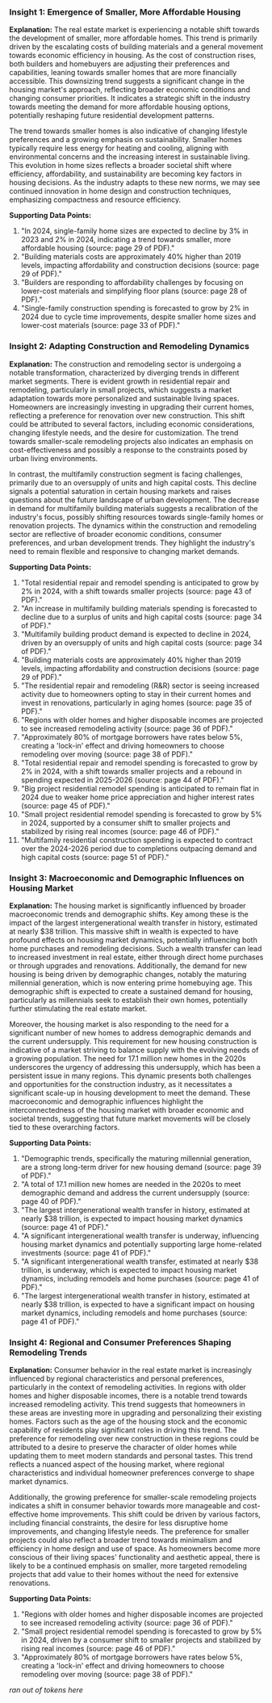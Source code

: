 ### Insight 1: Emergence of Smaller, More Affordable Housing

**Explanation:**
The real estate market is experiencing a notable shift towards the development of smaller, more affordable homes. This trend is primarily driven by the escalating costs of building materials and a general movement towards economic efficiency in housing. As the cost of construction rises, both builders and homebuyers are adjusting their preferences and capabilities, leaning towards smaller homes that are more financially accessible. This downsizing trend suggests a significant change in the housing market's approach, reflecting broader economic conditions and changing consumer priorities. It indicates a strategic shift in the industry towards meeting the demand for more affordable housing options, potentially reshaping future residential development patterns.

The trend towards smaller homes is also indicative of changing lifestyle preferences and a growing emphasis on sustainability. Smaller homes typically require less energy for heating and cooling, aligning with environmental concerns and the increasing interest in sustainable living. This evolution in home sizes reflects a broader societal shift where efficiency, affordability, and sustainability are becoming key factors in housing decisions. As the industry adapts to these new norms, we may see continued innovation in home design and construction techniques, emphasizing compactness and resource efficiency.

**Supporting Data Points:**
1. "In 2024, single-family home sizes are expected to decline by 3% in 2023 and 2% in 2024, indicating a trend towards smaller, more affordable housing (source: page 29 of PDF)."
2. "Building materials costs are approximately 40% higher than 2019 levels, impacting affordability and construction decisions (source: page 29 of PDF)."
3. "Builders are responding to affordability challenges by focusing on lower-cost materials and simplifying floor plans (source: page 28 of PDF)."
4. "Single-family construction spending is forecasted to grow by 2% in 2024 due to cycle time improvements, despite smaller home sizes and lower-cost materials (source: page 33 of PDF)."



### Insight 2: Adapting Construction and Remodeling Dynamics

**Explanation:**
The construction and remodeling sector is undergoing a notable transformation, characterized by diverging trends in different market segments. There is evident growth in residential repair and remodeling, particularly in small projects, which suggests a market adaptation towards more personalized and sustainable living spaces. Homeowners are increasingly investing in upgrading their current homes, reflecting a preference for renovation over new construction. This shift could be attributed to several factors, including economic considerations, changing lifestyle needs, and the desire for customization. The trend towards smaller-scale remodeling projects also indicates an emphasis on cost-effectiveness and possibly a response to the constraints posed by urban living environments.

In contrast, the multifamily construction segment is facing challenges, primarily due to an oversupply of units and high capital costs. This decline signals a potential saturation in certain housing markets and raises questions about the future landscape of urban development. The decrease in demand for multifamily building materials suggests a recalibration of the industry's focus, possibly shifting resources towards single-family homes or renovation projects. The dynamics within the construction and remodeling sector are reflective of broader economic conditions, consumer preferences, and urban development trends. They highlight the industry's need to remain flexible and responsive to changing market demands.

**Supporting Data Points:**
1. "Total residential repair and remodel spending is anticipated to grow by 2% in 2024, with a shift towards smaller projects (source: page 43 of PDF)."
2. "An increase in multifamily building materials spending is forecasted to decline due to a surplus of units and high capital costs (source: page 34 of PDF)."
3. "Multifamily building product demand is expected to decline in 2024, driven by an oversupply of units and high capital costs (source: page 34 of PDF)."
4. "Building materials costs are approximately 40% higher than 2019 levels, impacting affordability and construction decisions (source: page 29 of PDF)."
5. "The residential repair and remodeling (R&R) sector is seeing increased activity due to homeowners opting to stay in their current homes and invest in renovations, particularly in aging homes (source: page 35 of PDF)."
6. "Regions with older homes and higher disposable incomes are projected to see increased remodeling activity (source: page 36 of PDF)."
7. "Approximately 80% of mortgage borrowers have rates below 5%, creating a 'lock-in' effect and driving homeowners to choose remodeling over moving (source: page 38 of PDF)."
8. "Total residential repair and remodel spending is forecasted to grow by 2% in 2024, with a shift towards smaller projects and a rebound in spending expected in 2025-2026 (source: page 44 of PDF)."
9. "Big project residential remodel spending is anticipated to remain flat in 2024 due to weaker home price appreciation and higher interest rates (source: page 45 of PDF)."
10. "Small project residential remodel spending is forecasted to grow by 5% in 2024, supported by a consumer shift to smaller projects and stabilized by rising real incomes (source: page 46 of PDF)."
11. "Multifamily residential construction spending is expected to contract over the 2024-2026 period due to completions outpacing demand and high capital costs (source: page 51 of PDF)."


### Insight 3: Macroeconomic and Demographic Influences on Housing Market

**Explanation:**
The housing market is significantly influenced by broader macroeconomic trends and demographic shifts. Key among these is the impact of the largest intergenerational wealth transfer in history, estimated at nearly $38 trillion. This massive shift in wealth is expected to have profound effects on housing market dynamics, potentially influencing both home purchases and remodeling decisions. Such a wealth transfer can lead to increased investment in real estate, either through direct home purchases or through upgrades and renovations. Additionally, the demand for new housing is being driven by demographic changes, notably the maturing millennial generation, which is now entering prime homebuying age. This demographic shift is expected to create a sustained demand for housing, particularly as millennials seek to establish their own homes, potentially further stimulating the real estate market.

Moreover, the housing market is also responding to the need for a significant number of new homes to address demographic demands and the current undersupply. This requirement for new housing construction is indicative of a market striving to balance supply with the evolving needs of a growing population. The need for 17.1 million new homes in the 2020s underscores the urgency of addressing this undersupply, which has been a persistent issue in many regions. This dynamic presents both challenges and opportunities for the construction industry, as it necessitates a significant scale-up in housing development to meet the demand. These macroeconomic and demographic influences highlight the interconnectedness of the housing market with broader economic and societal trends, suggesting that future market movements will be closely tied to these overarching factors.

**Supporting Data Points:**
1. "Demographic trends, specifically the maturing millennial generation, are a strong long-term driver for new housing demand (source: page 39 of PDF)."
2. "A total of 17.1 million new homes are needed in the 2020s to meet demographic demand and address the current undersupply (source: page 40 of PDF)."
3. "The largest intergenerational wealth transfer in history, estimated at nearly $38 trillion, is expected to impact housing market dynamics (source: page 41 of PDF)."
4. "A significant intergenerational wealth transfer is underway, influencing housing market dynamics and potentially supporting large home-related investments (source: page 41 of PDF)."
5. "A significant intergenerational wealth transfer, estimated at nearly $38 trillion, is underway, which is expected to impact housing market dynamics, including remodels and home purchases (source: page 41 of PDF)."
6. "The largest intergenerational wealth transfer in history, estimated at nearly $38 trillion, is expected to have a significant impact on housing market dynamics, including remodels and home purchases (source: page 41 of PDF)."


### Insight 4: Regional and Consumer Preferences Shaping Remodeling Trends

**Explanation:**
Consumer behavior in the real estate market is increasingly influenced by regional characteristics and personal preferences, particularly in the context of remodeling activities. In regions with older homes and higher disposable incomes, there is a notable trend towards increased remodeling activity. This trend suggests that homeowners in these areas are investing more in upgrading and personalizing their existing homes. Factors such as the age of the housing stock and the economic capability of residents play significant roles in driving this trend. The preference for remodeling over new construction in these regions could be attributed to a desire to preserve the character of older homes while updating them to meet modern standards and personal tastes. This trend reflects a nuanced aspect of the housing market, where regional characteristics and individual homeowner preferences converge to shape market dynamics.

Additionally, the growing preference for smaller-scale remodeling projects indicates a shift in consumer behavior towards more manageable and cost-effective home improvements. This shift could be driven by various factors, including financial constraints, the desire for less disruptive home improvements, and changing lifestyle needs. The preference for smaller projects could also reflect a broader trend towards minimalism and efficiency in home design and use of space. As homeowners become more conscious of their living spaces' functionality and aesthetic appeal, there is likely to be a continued emphasis on smaller, more targeted remodeling projects that add value to their homes without the need for extensive renovations.

**Supporting Data Points:**
1. "Regions with older homes and higher disposable incomes are projected to see increased remodeling activity (source: page 36 of PDF)."
2. "Small project residential remodel spending is forecasted to grow by 5% in 2024, driven by a consumer shift to smaller projects and stabilized by rising real incomes (source: page 46 of PDF)."
3. "Approximately 80% of mortgage borrowers have rates below 5%, creating a 'lock-in' effect and driving homeowners to choose remodeling over moving (source: page 38 of PDF)."

_ran out of tokens here_